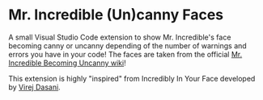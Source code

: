 # Mr. Incredible (Un)canny Faces

A small Visual Studio Code extension to show Mr. Incredible's face becoming canny or uncanny depending of the number of warnings and errors you have in your code! The faces are taken from the official [Mr. Incredible Becoming Uncanny wiki](https://the-uncanny-incredible.fandom.com/wiki/Mr_Incredible_Becoming_Uncanny)!

This extension is highly "inspired" from Incredibly In Your Face developed by [Virej Dasani](https://virejdasani.github.io/).
